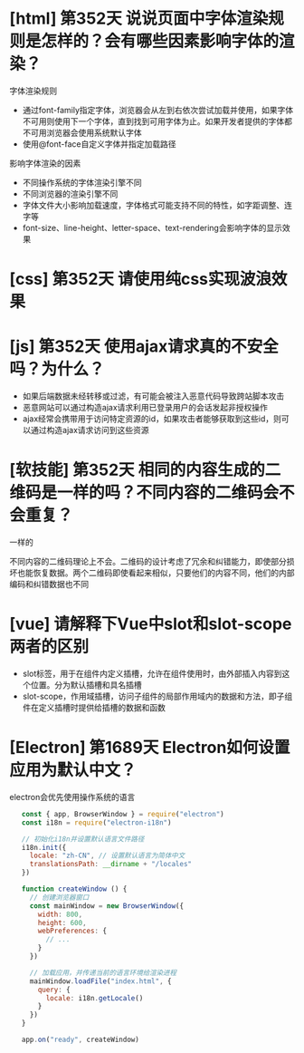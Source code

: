 # [html] 第352天 说说页面中字体渲染规则是怎样的？会有哪些因素影响字体的渲染？

字体渲染规则
- 通过font-family指定字体，浏览器会从左到右依次尝试加载并使用，如果字体不可用则使用下一个字体，直到找到可用字体为止。如果开发者提供的字体都不可用浏览器会使用系统默认字体
- 使用@font-face自定义字体并指定加载路径

影响字体渲染的因素
- 不同操作系统的字体渲染引擎不同
- 不同浏览器的渲染引擎不同
- 字体文件大小影响加载速度，字体格式可能支持不同的特性，如字距调整、连字等
- font-size、line-height、letter-space、text-rendering会影响字体的显示效果

# [css] 第352天 请使用纯css实现波浪效果

# [js] 第352天 使用ajax请求真的不安全吗？为什么？

- 如果后端数据未经转移或过滤，有可能会被注入恶意代码导致跨站脚本攻击
- 恶意网站可以通过构造ajax请求利用已登录用户的会话发起非授权操作
- ajax经常会携带用于访问特定资源的id，如果攻击者能够获取到这些id，则可以通过构造ajax请求访问到这些资源

# [软技能] 第352天 相同的内容生成的二维码是一样的吗？不同内容的二维码会不会重复？

一样的

不同内容的二维码理论上不会。二维码的设计考虑了冗余和纠错能力，即使部分损坏也能恢复数据。两个二维码即使看起来相似，只要他们的内容不同，他们的内部编码和纠错数据也不同

# [vue] 请解释下Vue中slot和slot-scope两者的区别

- slot标签，用于在组件内定义插槽，允许在组件使用时，由外部插入内容到这个位置。分为默认插槽和具名插槽
- slot-scope，作用域插槽，访问子组件的局部作用域内的数据和方法，即子组件在定义插槽时提供给插槽的数据和函数

# [Electron] 第1689天 Electron如何设置应用为默认中文？

electron会优先使用操作系统的语言

```javascript
   const { app, BrowserWindow } = require("electron")
   const i18n = require("electron-i18n")

   // 初始化i18n并设置默认语言文件路径
   i18n.init({
     locale: "zh-CN", // 设置默认语言为简体中文
     translationsPath: __dirname + "/locales"
   })

   function createWindow () {
     // 创建浏览器窗口
     const mainWindow = new BrowserWindow({
       width: 800,
       height: 600,
       webPreferences: {
         // ...
       }
     })

     // 加载应用，并传递当前的语言环境给渲染进程
     mainWindow.loadFile("index.html", {
       query: {
         locale: i18n.getLocale()
       }
     })
   }

   app.on("ready", createWindow)

```

